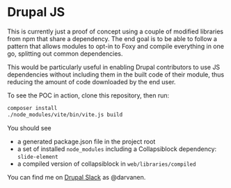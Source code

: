 # Drupal JS

This is currently just a proof of concept using a couple of modified libraries from npm that share a dependency. The end
goal is to be able to follow a pattern that allows modules to opt-in to Foxy and compile everything in one go, splitting
out common dependencies.

This would be particularly useful in enabling Drupal contributors to use JS dependencies without including them in the
built code of their module, thus reducing the amount of code downloaded by the end user.

To see the POC in action, clone this repository, then run:

```bash
composer install
./node_modules/vite/bin/vite.js build
```

You should see
* a generated package.json file in the project root
* a set of installed `node_modules` including a Collapsiblock dependency: `slide-element`
* a compiled version of collapsiblock in `web/libraries/compiled`

You can find me on
[Drupal Slack](https://www.drupal.org/community/contributor-guide/reference-information/talk/tools/slack) as @darvanen.
